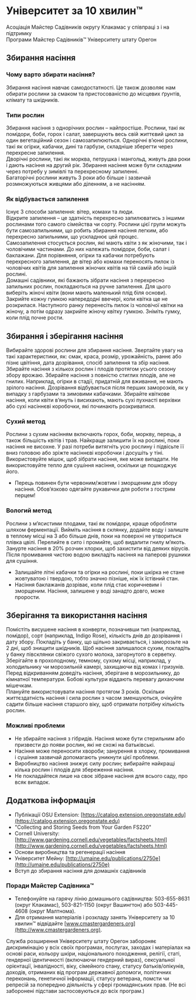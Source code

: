 # Університет за 10 хвилин™  
Асоціація Майстер Садівників округу Клакамас у співпраці з і на підтримку  
Програми Майстер Садівників™ Університету штату Орегон  

## Збирання насіння  

### Чому варто збирати насіння?  
Збирання насіння навчає самодостатності. Це також дозволяє нам обирати рослини за смаком та пристосованістю до місцевих ґрунтів, клімату та шкідників.  

### Типи рослин  
Збирання насіння з однорічних рослин – найпростіше. Рослини, такі як помідори, боби, горох і салат, завершують весь свій життєвий цикл за один вегетаційний сезон і самозапилюються. Однорічні в’юнкі рослини, такі як огірки, кабачки, дині та гарбузи, складніше зберегти через перехресне запилення.  
Дворічні рослини, такі як морква, петрушка і мангольд, живуть два роки і дають насіння на другий рік. Збирання насіння може бути складним через потребу у зимівлі та перехресному запиленні.  
Багаторічні рослини живуть 3 роки або більше і зазвичай розмножуються живцями або діленням, а не насінням.  

### Як відбувається запилення  
Існує 3 способи запилення: вітер, комахи та люди.  
Відкрите запилення – це здатність перехресно запилюватись з іншими рослинами того самого сімейства чи сорту. Рослини цієї групи можуть бути самозапильними, що робить збирання насіння легким, або перехресно запильними, що ускладнює цей процес.  
Самозапилення стосується рослин, які мають квіти з як жіночими, так і чоловічими частинами. До них належать помідори, боби, салат і баклажани. Для порівняння, огірки та кабачки потребують перехресного запилення, де вітер або комахи переносять пилок із чоловічих квітів для запилення жіночих квітів на тій самій або іншій рослині.  
Домашні садівники, які бажають зібрати насіння з перехресно запильних рослин, покладаються на ручне запилення. Для цього виберіть жіночі квіти (вони мають маленький плід біля основи). Закрийте кожну гумкою напередодні ввечері, коли квітка ще не розкрилася. Наступного ранку перенесіть пилок із чоловічої квітки на жіночу, а потім одразу закрийте жіночу квітку гумкою. Зніміть гумку, коли плід почне рости.  

## Збирання і зберігання насіння  
Вибирайте здорові рослини для збирання насіння. Звертайте увагу на такі характеристики, як: смак, краса, розмір, урожайність, раннє або пізнє цвітіння, дата дозрівання, спосіб запилення та збір насіння. Збирайте насіння з кількох рослин і плодів протягом усього сезону збору врожаю. Збирайте насіння з повністю стиглих плодів, але не гнилих. Наприклад, огірки в стадії, придатній для вживання, не мають зрілого насіння. Дозрівання відбувається після перших заморозків, як у випадку з гарбузами та зимовими кабачками. Збирайте квіткове насіння, коли квіти в’януть і висихають, мають сухі пухнасті верхівки або сухі насіннєві коробочки, які починають розкриватися.  

### Сухий метод  
Рослини з сухим насінням включають горох, боби, моркву, перець, а також більшість квітів і трав. Найкраще залишити їх на рослині, поки насіння не висохне. У разі потреби витягніть усю рослину і підвісьте її вниз головою або зріжте насіннєві коробочки і досушіть у тіні. Використовуйте мішок, щоб зібрати насіння, яке може випадати. Не використовуйте тепло для сушіння насіння, оскільки це пошкоджує його.  
- Перець повинен бути червоним/жовтим і зморщеним для збору насіння. Обов’язково одягайте рукавички для роботи з гострим перцем!  

### Вологий метод  
Рослини з м’ясистими плодами, такі як помідори, краще обробляти шляхом ферментації. Вийміть насіння в склянку, додайте воду і залиште в теплому місці на 3 або більше днів, поки на поверхні не утвориться плівка цвілі. Перелийте в сито і промийте, щоб видалити гнилу м’якоть. Занурте насіння в 20% розчин хлорки, щоб захистити від деяких вірусів. Після промивання чистою водою викладіть насіння на паперові рушники для сушіння.  
- Залишайте літні кабачки та огірки на рослині, поки шкірка не стане жовтуватою і твердою, тобто значно пізніше, ніж їх їстівний стан.  
- Насіння баклажанів дозріває, коли плід стає коричневим і зморщеним. Насіння, залишене у воді занадто довго, може прорости.  

## Зберігання та використання насіння  
Помістіть висушене насіння в конверти, позначивши тип (наприклад, помідор), сорт (наприклад, Indigo Rose), кількість днів до дозрівання і дату збору. Покладіть у банку, що щільно закривається, і заморозьте на 2 дні, щоб знищити шкідників. Щоб насіння залишалося сухим, покладіть у банку півсклянки свіжого сухого молока, загорнутого в серветку. Зберігайте в прохолодному, темному, сухому місці, наприклад, у холодильнику чи морозильній камері, захищаючи від комах і гризунів. Перед відкриванням доведіть насіння, зберігане в морозильнику, до кімнатної температури. Бобові культури віддають перевагу дихаючим мішечкам.  
Плануйте використовувати насіння протягом 3 років. Оскільки життєздатність насіння і сила рослин з часом зменшуються, очікуйте садити більше насіння старшого віку, щоб отримати потрібну кількість рослин.  

### Можливі проблеми  
- Не збирайте насіння з гібридів. Насіння може бути стерильним або призвести до появи рослин, які не схожі на батьківські.  
- Насіння може переносити хвороби; занурення в хлорку, промивання і сушіння зазвичай допомагають уникнути цієї проблеми.  
- Виробництво насіння знижує силу рослин; вибирайте найкращі кілька рослин і плодів для збереження насіння.  
- Не покладайтеся лише на своє зібране насіння для всього саду, про всяк випадок.  

## Додаткова інформація  
- Публікації OSU Extension: [https://catalog.extension.oregonstate.edu](https://catalog.extension.oregonstate.edu)  
- "Collecting and Storing Seeds from Your Garden FS220"  
- Cornell University: [http://www.gardening.cornell.edu/vegetables/factsheets.html](http://www.gardening.cornell.edu/vegetables/factsheets.html)  
- Основи виробництва та регенерації насіння  
- Університет Мейну: [http://umaine.edu/publications/2750e](http://umaine.edu/publications/2750e)  
- Вступ до збирання насіння для домашніх садівників  

### Поради Майстер Садівника™  
- Телефонуйте на гарячу лінію домашнього садівництва: 503-655-8631 (округ Клакамас), 503-821-1150 (округ Вашингтон) або 503-445-4608 (округ Малтнома).  
- Для отримання матеріалів і розкладу занять Університету за 10 хвилин™ відвідайте [www.cmastergardeners.org](http://www.cmastergardeners.org).  

Служба розширення Університету штату Орегон забороняє дискримінацію у всіх своїх програмах, послугах, заходах і матеріалах на основі раси, кольору шкіри, національного походження, релігії, статі, гендерної ідентичності (включаючи гендерний вираз), сексуальної орієнтації, інвалідності, віку, сімейного стану, статусу батьків/опікунів, доходів, отриманих від програм державної допомоги, політичних переконань, генетичної інформації, статусу ветерана, помсти чи репресій за попередню діяльність у сфері громадянських прав. (Не всі заборонені підстави застосовуються до всіх програм.)